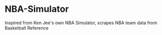 # NBA-Simulator
Inspired from Ken Jee's own NBA Simulator, scrapes NBA team data from Basketball Reference
